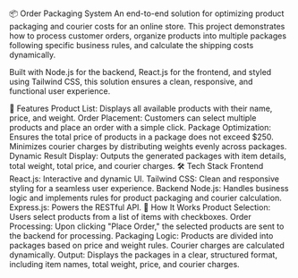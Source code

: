 📦 Order Packaging System
An end-to-end solution for optimizing product packaging and courier costs for an online store. This project demonstrates how to process customer orders, organize products into multiple packages following specific business rules, and calculate the shipping costs dynamically.

Built with Node.js for the backend, React.js for the frontend, and styled using Tailwind CSS, this solution ensures a clean, responsive, and functional user experience.

🚀 Features
Product List: Displays all available products with their name, price, and weight.
Order Placement: Customers can select multiple products and place an order with a simple click.
Package Optimization:
Ensures the total price of products in a package does not exceed $250.
Minimizes courier charges by distributing weights evenly across packages.
Dynamic Result Display:
Outputs the generated packages with item details, total weight, total price, and courier charges.
🛠️ Tech Stack
Frontend
React.js: Interactive and dynamic UI.
Tailwind CSS: Clean and responsive styling for a seamless user experience.
Backend
Node.js: Handles business logic and implements rules for product packaging and courier calculation.
Express.js: Powers the RESTful API.
🌟 How It Works
Product Selection:
Users select products from a list of items with checkboxes.
Order Processing:
Upon clicking "Place Order," the selected products are sent to the backend for processing.
Packaging Logic:
Products are divided into packages based on price and weight rules.
Courier charges are calculated dynamically.
Output:
Displays the packages in a clear, structured format, including item names, total weight, price, and courier charges.
